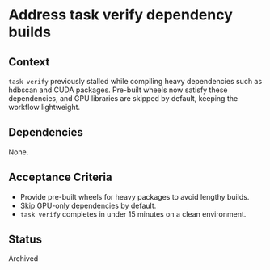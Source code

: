 # Address task verify dependency builds

## Context
`task verify` previously stalled while compiling heavy dependencies such as
hdbscan and CUDA packages. Pre-built wheels now satisfy these dependencies, and
GPU libraries are skipped by default, keeping the workflow lightweight.

## Dependencies

None.

## Acceptance Criteria
- Provide pre-built wheels for heavy packages to avoid lengthy builds.
- Skip GPU-only dependencies by default.
- `task verify` completes in under 15 minutes on a clean environment.

## Status
Archived
